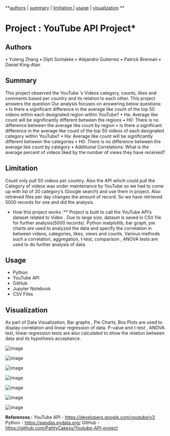 **[authors](#authors) | [summary](#summary) | [limitation ](#limitation ) | [usage](#usage) | [visualization](#visualization) **



# Project :  YouTube API Project*

## Authors
•	Yuteng Zhang
•	Dipti Sontakke
•	Alejandro Gutierrez
•	Patrick Brennan
•	Daniel King-Alan


## Summary 
This project observed the YouTube ‘s Videos category, counts, likes and comments based per country and its relation to each other. This project answers the question
Our analysis focuses on answering below questions: 
•	Is there a significant difference in the average like count of the top 50 videos within each designated region within YouTube? 
•	Ha: Average like count will be significantly different between the regions 
•	H0: There is no difference between the average like count by region 
•	Is there a significant difference in the average like count of the top 50 videos of each designated category within YouTube? 
•	Ha: Average like count will be significantly different between the categories 
•	H0: There is no difference between the average like count by category 
•	Additional Correlations: 
What is the average percent of videos liked by the number of views they have received? 

## Limitation  
Could only pull 50 videos per country. Also the API which could pull the Category of videos was under maintenance  by YouTube so we had to come up with list of 20 category’s (Google search) and use them in project. Also retrieved files per day changes the amount of record. So we have retrieved 5000 records for one and did the analysis.

- How this project works :** 
Project is built to call the YouTube API’s dataset related to Video . Due to large size,  dataset is saved in CSV file for further analysis(5000 records). Python matplotlib, bar graph, pie charts are used to analyzed the data and specify the correlation in between videos, categories, likes, views and counts. Various methods such a correlation, aggregation, t-test, comparison , ANOVA tests are used to do further analysis of data.

## Usage
- Python 
- YouTube API
- GitHub
- Jupyter Notebook
- CSV Files

## Visualization
As part of Data Visualization, Bar graphs , Pie Charts, Box Plots are used to display correlation and linear regression of data. P-value and t-test , ANOVA  test, linear regression tests are also calculated to show the relation between data and its hypothesis acceptance.

![image](https://user-images.githubusercontent.com/112952607/199349475-72270c04-68a7-4e91-afd6-8f12c7cae788.png)


![image](https://user-images.githubusercontent.com/112952607/199349492-fa91d4a3-e602-4ce6-82b1-e5a94b78986f.png)


![image](https://user-images.githubusercontent.com/112952607/199349506-a4139a2a-fed6-447b-8752-8b0463c83298.png)


![image](https://user-images.githubusercontent.com/112952607/199349525-c409162e-723f-43b7-a1f1-c8a0cd42b3ef.png)


![image](https://user-images.githubusercontent.com/112952607/199349545-c0935737-8dd7-48e0-97c0-69192c0dce1f.png)


![image](https://user-images.githubusercontent.com/112952607/199349565-3c1ceb17-e3e3-4b32-87c3-64da8044f16e.png)


![image](https://user-images.githubusercontent.com/112952607/199349582-ae9bc4ad-424f-4042-8dad-7867532847c1.png)

**References :** 
YouTube API -  https://developers.google.com/youtube/v3 
Python - https://pandas.pydata.org/ 
GitHub - https://github.com/PatttyCakess/Youtube-API-project 

